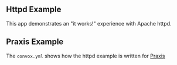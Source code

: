 ## Httpd Example
This app demonstrates an "it works!" experience with Apache httpd.

## Praxis Example
The `convox.yml` shows how the httpd example is written for [Praxis](https://github.com/convox/praxis)